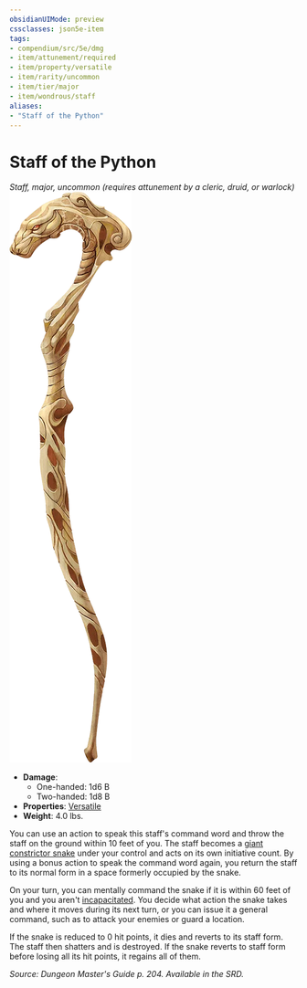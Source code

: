 ```yaml
---
obsidianUIMode: preview
cssclasses: json5e-item
tags:
- compendium/src/5e/dmg
- item/attunement/required
- item/property/versatile
- item/rarity/uncommon
- item/tier/major
- item/wondrous/staff
aliases: 
- "Staff of the Python"
---
```

# Staff of the Python
*Staff, major, uncommon (requires attunement by a cleric, druid, or warlock)*  
![](https://raw.githubusercontent.com/5etools-mirror-2/5etools-img/main/items/DMG/Staff%20of%20the%20Python.webp#right)  

- **Damage**:
  - One-handed: 1d6 B
  - Two-handed: 1d8 B
- **Properties**: [Versatile](item-properties.md#Versatile)
- **Weight**: 4.0 lbs.

You can use an action to speak this staff's command word and throw the staff on the ground within 10 feet of you. The staff becomes a [giant constrictor snake](giant-constrictor-snake.md) under your control and acts on its own initiative count. By using a bonus action to speak the command word again, you return the staff to its normal form in a space formerly occupied by the snake.

On your turn, you can mentally command the snake if it is within 60 feet of you and you aren't [incapacitated](conditions.md#incapacitated). You decide what action the snake takes and where it moves during its next turn, or you can issue it a general command, such as to attack your enemies or guard a location.

If the snake is reduced to 0 hit points, it dies and reverts to its staff form. The staff then shatters and is destroyed. If the snake reverts to staff form before losing all its hit points, it regains all of them.

*Source: Dungeon Master's Guide p. 204. Available in the SRD.*